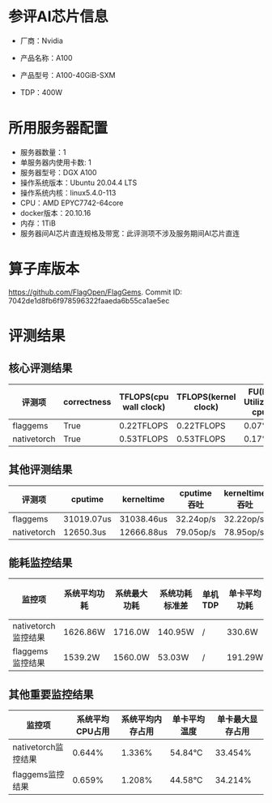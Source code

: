 # 参评AI芯片信息

* 厂商：Nvidia

* 产品名称：A100
* 产品型号：A100-40GiB-SXM
* TDP：400W

# 所用服务器配置

* 服务器数量：1
* 单服务器内使用卡数: 1
* 服务器型号：DGX A100
* 操作系统版本：Ubuntu 20.04.4 LTS
* 操作系统内核：linux5.4.0-113
* CPU：AMD EPYC7742-64core
* docker版本：20.10.16
* 内存：1TiB
* 服务器间AI芯片直连规格及带宽：此评测项不涉及服务期间AI芯片直连

# 算子库版本

https://github.com/FlagOpen/FlagGems. Commit ID: 7042de1d8fb6f978596322faaeda6b55ca1ae5ec

# 评测结果

## 核心评测结果

| 评测项  | correctness | TFLOPS(cpu wall clock) | TFLOPS(kernel clock) | FU(FLOPS Utilization)-cputime | FU-kerneltime |
| ---- | -------------- | -------------- | ------------ | ------ | ----- |
| flaggems | True    | 0.22TFLOPS       | 0.22TFLOPS        | 0.07% | 0.07% |
| nativetorch | True    | 0.53TFLOPS      | 0.53TFLOPS      | 0.17%      | 0.17%    |

## 其他评测结果

| 评测项  | cputime | kerneltime | cputime吞吐 | kerneltime吞吐 | 无预热时延 | 预热后时延 |
| ---- | -------------- | -------------- | ------------ | ------------ | -------------- | -------------- | 
| flaggems | 31019.07us       | 31038.46us        | 32.24op/s | 32.22op/s | 15481359.71us | 31264.4us |
| nativetorch | 12650.3us       | 12666.88us        | 79.05op/s | 78.95op/s | 35978.48us | 12688.63us |

## 能耗监控结果

| 监控项  | 系统平均功耗  | 系统最大功耗  | 系统功耗标准差 | 单机TDP | 单卡平均功耗 | 单卡最大功耗 | 单卡功耗标准差 | 单卡TDP |
| ---- | ------- | ------- | ------- | ----- | ------------ | ------------ | ------------- | ----- |
| nativetorch监控结果 | 1626.86W | 1716.0W | 140.95W   | /     | 330.6W       | 333.0W      | 4.31W        | 400W  |
| flaggems监控结果 | 1539.2W | 1560.0W | 53.03W   | /     | 191.29W       | 192.0W      | 0.98W        | 400W  |

## 其他重要监控结果

| 监控项  | 系统平均CPU占用 | 系统平均内存占用 | 单卡平均温度 | 单卡最大显存占用 |
| ---- | --------- | -------- | ------------ | -------------- |
| nativetorch监控结果 | 0.644%    | 1.336%   | 54.84°C       | 33.454%        |
| flaggems监控结果 | 0.659%    | 1.208%   | 44.58°C       | 34.214%        |
